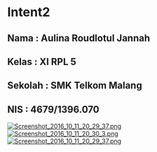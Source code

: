 
# Intent2

## Nama : Aulina Roudlotul Jannah
## Kelas  : XI RPL 5
## Sekolah : SMK Telkom Malang 
## NIS : 4679/1396.070

[![Screenshot_2016_10_11_20_29_37.png](https://s13.postimg.org/rnxda4yav/Screenshot_2016_10_11_20_29_37.png)](https://postimg.org/image/61ict3zqb/)
[![Screenshot_2016_10_11_20_30_3.png](https://s18.postimg.org/gv0dxqxd5/Screenshot_2016_10_11_20_30_3.png)](https://postimg.org/image/qfk0kmmp1/)
[![Screenshot_2016_10_11_20_29_37.png](https://s21.postimg.org/obh3tncd3/Screenshot_2016_10_11_20_29_37.png)](https://postimg.org/image/y8s4mpjyr/)
